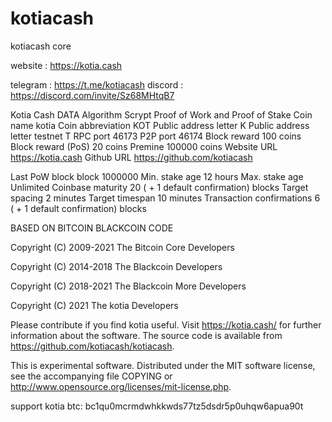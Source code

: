 # kotiacash
 kotiacash core


website : https://kotia.cash

telegram : https://t.me/kotiacash
discord : https://discord.com/invite/Sz68MHtqB7


Kotia Cash DATA
Algorithm 	Scrypt Proof of Work and Proof of Stake
Coin name 	kotia
Coin abbreviation 	KOT
Public address letter 	K
Public address letter testnet 	T
RPC port 	46173
P2P port 	46174
Block reward 	100 coins
Block reward (PoS) 	20 coins
Premine 	100000 coins
Website URL 	https://kotia.cash
Github URL 	https://github.com/kotiacash

 
Last PoW block 	block 1000000
Min. stake age 	12 hours
Max. stake age 	Unlimited
Coinbase maturity 	20 ( + 1 default confirmation) blocks
Target spacing 	2 minutes
Target timespan 	10 minutes
Transaction confirmations 	6 ( + 1 default confirmation) blocks




BASED ON BITCOIN BLACKCOIN CODE

Copyright (C) 2009-2021 The Bitcoin Core Developers

Copyright (C) 2014-2018 The Blackcoin Developers

Copyright (C) 2018-2021 The Blackcoin More Developers

Copyright (C) 2021 The kotia Developers

Please contribute if you find kotia useful. Visit https://kotia.cash/ for
further information about the software.
The source code is available from https://github.com/kotiacash/kotiacash.

This is experimental software.
Distributed under the MIT software license, see the accompanying file COPYING
or http://www.opensource.org/licenses/mit-license.php.

support kotia btc: bc1qu0mcrmdwhkkwds77tz5dsdr5p0uhqw6apua90t

